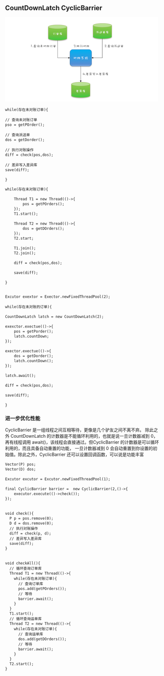 ## CountDownLatch CyclicBarrier 

![](./img/15-01.png)

```$xslt
while(存在未对账订单){

// 查询未对账订单
pso = getPOrder();

// 查询派送单
dos = getDorder();

// 执行对账操作
diff = check(pos,dos);

// 差异写入差异库
save(diff);

}
``` 

```$xslt
while(存在未对账订单){

    Thread T1 = new Thread(()->{
        pos = getPOrders();
    });
    T1.start();
    
    Thread T2 = new Thread(()->{
        dos = getDOrders();
    });
    T2.start;
    
    T1.join();
    T2.join();
    
    diff = check(pos,dos);

    save(diff);

}

```


```$xslt

Excutor exextor = Exector.newFixedThreadPool(2);

while(存在未对账的订单){

CountDownLatch latch = new CountDownLatch(2);

exexctor.exectue(()->{
    pos = getPorder();
    latch.countDown;
});

exector.exectue(()->{
    dos = getDorder();
    latch.countDown();
});

latch.await();

diff = check(pos,dos);

save(diff);
    
}

```


### 进一步优化性能


CyclicBarrier 是一组线程之间互相等待，更像是几个驴友之间不离不弃。
除此之外 CountDownLatch 的计数器是不能循环利用的，也就是说一旦计数器减到 0，
再有线程调用 await()，该线程会直接通过。但CyclicBarrier 的计数器是可以循环利用的，而且具备自动重置的功能，
一旦计数器减到 0 会自动重置到你设置的初始值。除此之外，CyclicBarrier 还可以设置回调函数，可以说是功能丰富




```$xslt
Vector(P) pos;
Vector(D) dos;

Excutor excutor = Excutor.newFixedThreadPool(1);

final CyclicBarrier barrier =  new CyclicBarrier(2,()->{
    executor.execute(()->check());
});


void check(){
  P p = pos.remove(0);
  D d = dos.remove(0);
  // 执行对账操作
  diff = check(p, d);
  // 差异写入差异库
  save(diff);
}


void checkAll(){
  // 循环查询订单库
  Thread T1 = new Thread(()->{
    while(存在未对账订单){
      // 查询订单库
      pos.add(getPOrders());
      // 等待
      barrier.await();
    }
  }
  T1.start();  
  // 循环查询运单库
  Thread T2 = new Thread(()->{
    while(存在未对账订单){
      // 查询运单库
      dos.add(getDOrders());
      // 等待
      barrier.await();
    }
  }
  T2.start();
}

```

































